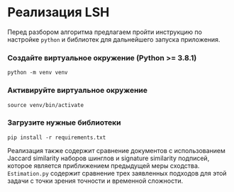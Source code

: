 # Реализация LSH

Перед разбором алгоритма предлагаем пройти инструкцию по настройке `python` и библиотек для дальнейшего запуска приложения.

### Создайте виртуальное окружение (Python >= 3.8.1)

```
python -m venv venv
```

### Активируйте виртуальное окружение

```
source venv/bin/activate
```

### Загрузите нужные библиотеки

```
pip install -r requirements.txt
```

Реализация также содержит сравнение документов с использованием Jaccard similarity наборов шинглов и signature similarity подписей, которое является приближением предыдущей меры сходства. `Estimation.py` содержит сравнение трех заявленных подходов для этой задачи с точки зрения точности и временной сложности.